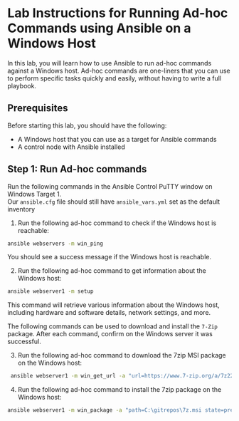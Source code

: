 # Lab Instructions for Running Ad-hoc Commands using Ansible on a Windows Host

In this lab, you will learn how to use Ansible to run ad-hoc commands against a Windows host. Ad-hoc commands are one-liners that you can use to perform specific tasks quickly and easily, without having to write a full playbook.

## Prerequisites

Before starting this lab, you should have the following:

- A Windows host that you can use as a target for Ansible commands
- A control node with Ansible installed

## Step 1: Run Ad-hoc commands
Run the following commands in the Ansible Control PuTTY window on Windows Target 1.   
Our `ansible.cfg` file should still have `ansible_vars.yml` set as the default inventory

1. Run the following ad-hoc command to check if the Windows host is reachable:

  ```bash
  ansible webservers -m win_ping
  ```

You should see a success message if the Windows host is reachable.

2. Run the following ad-hoc command to get information about the Windows host:

  ```bash
  ansible webserver1 -m setup
  ```

This command will retrieve various information about the Windows host, including hardware and software details, network settings, and more.

The following commands can be used to download and install the `7-Zip` package. After each command, confirm on the Windows server it was successful.

3. Run the following ad-hoc command to download the 7zip MSI package on the Windows host:

```bash
 ansible webserver1 -m win_get_url -a "url=https://www.7-zip.org/a/7z2201-x64.msi dest=C:\gitrepos\7z.msi"
```

4. Run the following ad-hoc command to install the 7zip package on the Windows host:

```bash
ansible webserver1 -m win_package -a "path=C:\gitrepos\7z.msi state=present"
```
